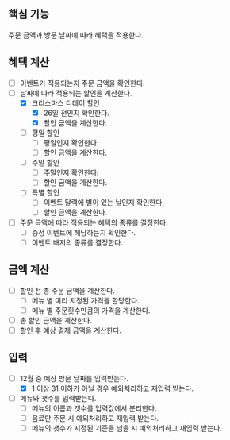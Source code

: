 ## 핵심 기능
주문 금액과 방문 날짜에 따라 혜택을 적용한다.

## 혜택 계산
- [ ] 이벤트가 적용되는지 주문 금액을 확인한다.
- [ ] 날짜에 따라 적용되는 할인을 계산한다.
  - [x] 크리스마스 디데이 할인
    - [x] 26일 전인지 확인한다.
    - [x] 할인 금액을 계산한다.
  - [ ] 평일 할인
    - [ ] 평일인지 확인한다.
    - [ ] 할인 금액을 계산한다.
  - [ ] 주말 할인
    - [ ] 주말인지 확인한다.
    - [ ] 할인 금액을 계산한다.
  - [ ] 특별 할인
    - [ ] 이벤트 달력에 별이 있는 날인지 확인한다.
    - [ ] 할인 금액을 계산한다.
- [ ] 주문 금액에 따라 적용되는 혜택의 종류를 결정한다.
    - [ ] 증정 이벤트에 해당하는지 확인한다.
    - [ ] 이벤트 배지의 종류를 결정한다.

## 금액 계산
- [ ] 할인 전 총 주문 금액을 계산한다.
    - [ ] 메뉴 별 미리 지정된 가격을 할당한다.
    - [ ] 메뉴 별 주문횟수만큼의 가격을 계산한다.
- [ ] 총 할인 금액을 계산한다.
- [ ] 할인 후 예상 결제 금액을 계산한다.

## 입력
- [ ] 12월 중 예상 방문 날짜를 입력받는다.
  - [x] 1 이상 31 이하가 아닐 경우 예외처리하고 재입력 받는다.
- [ ] 메뉴와 갯수를 입력받는다.
  - [ ] 메뉴의 이름과 갯수를 입력값에서 분리한다.
  - [ ] 음료만 주문 시 예외처리하고 재입력 받는다.
  - [ ] 메뉴의 갯수가 지정된 기준을 넘을 시 예외처리하고 재입력 받는다.